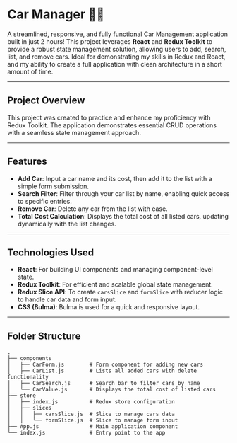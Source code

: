 # Car Manager 🚗💼

A streamlined, responsive, and fully functional Car Management application built in just 2 hours! This project leverages **React** and **Redux Toolkit** to provide a robust state management solution, allowing users to add, search, list, and remove cars. Ideal for demonstrating my skills in Redux and React, and my ability to create a full application with clean architecture in a short amount of time.

---

## Project Overview

This project was created to practice and enhance my proficiency with Redux Toolkit. The application demonstrates essential CRUD operations with a seamless state management approach.

---

## Features

- **Add Car**: Input a car name and its cost, then add it to the list with a simple form submission.
- **Search Filter**: Filter through your car list by name, enabling quick access to specific entries.
- **Remove Car**: Delete any car from the list with ease.
- **Total Cost Calculation**: Displays the total cost of all listed cars, updating dynamically with the list changes.

---

## Technologies Used

- **React**: For building UI components and managing component-level state.
- **Redux Toolkit**: For efficient and scalable global state management.
- **Redux Slice API**: To create `carsSlice` and `formSlice` with reducer logic to handle car data and form input.
- **CSS (Bulma)**: Bulma is used for a quick and responsive layout.

---

## Folder Structure

```plaintext
.
├── components
│   ├── CarForm.js        # Form component for adding new cars
│   ├── CarList.js        # Lists all added cars with delete functionality
│   ├── CarSearch.js      # Search bar to filter cars by name
│   └── CarValue.js       # Displays the total cost of listed cars
├── store
│   ├── index.js          # Redux store configuration
│   ├── slices
│   │   ├── carsSlice.js  # Slice to manage cars data
│   │   └── formSlice.js  # Slice to manage form input
├── App.js                # Main application component
└── index.js              # Entry point to the app
```
